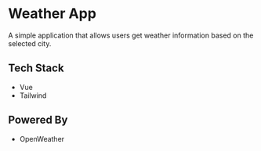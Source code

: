 # Weather App

A simple application that allows users get weather information based on the selected city.

## Tech Stack
- Vue
- Tailwind

## Powered By
- OpenWeather